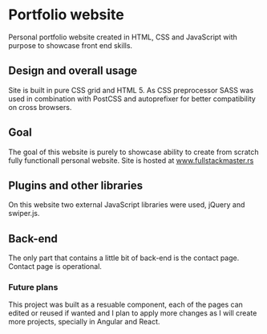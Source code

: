 # Portfolio website
Personal portfolio website created in HTML, CSS and JavaScript with purpose to showcase front end skills.

## Design and overall usage
 Site is built in pure CSS grid and HTML 5. As CSS preprocessor SASS was used in combination with PostCSS and autoprefixer for better compatibility on cross browsers.
 
## Goal
  The goal of this website is purely to showcase ability to create from scratch fully functionall personal website. Site is hosted at www.fullstackmaster.rs 
  
## Plugins and other libraries
  On this website two external JavaScript libraries were used, jQuery and swiper.js. 
  
## Back-end
 The only part that contains a little bit of back-end is the contact page. Contact page is operational.
 
### Future plans
 This project was built as a resuable component, each of the pages can edited or reused if wanted and I plan to apply more changes as I will create more projects, specially in Angular and React.
